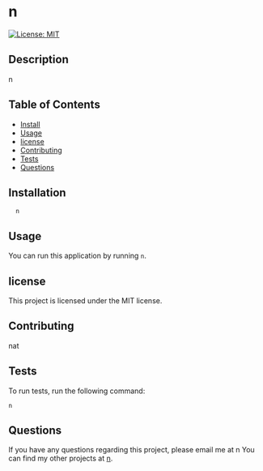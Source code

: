 
  # n

  [![License: MIT](https://img.shields.io/badge/License-MIT-yellow.svg)](https://opensource.org/licenses/MIT)

  ## Description
  n

  ## Table of Contents
  * [Install](#installation)
  * [Usage](#usage)
  * [license](#license)
  * [Contributing](#contributing)
  * [Tests](#tests)
  * [Questions](#questions)

  ## Installation
      n

  ## Usage
  You can run this application by running `n`.

  ## license
  This project is licensed under the MIT license.

  ## Contributing
  nat

  ## Tests

  To run tests, run the following command:
  ```
  n
  ```

  ## Questions
  If you have any questions regarding this project, please email me at n
  You can find my other projects at [n](https://github.com/n).
